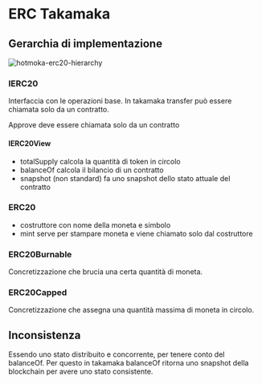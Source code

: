 # ERC Takamaka

## Gerarchia di implementazione

![hotmoka-erc20-hierarchy](/home/filippofantinato/Desktop/Stage/Blockchain/ERC/images/hotmoka-erc20-hierarchy.png)

### IERC20

Interfaccia con le operazioni base. In takamaka transfer può essere chiamata solo da un contratto.

Approve deve essere chiamata solo da un contratto

#### IERC20View

* totalSupply calcola la quantità di token in circolo
* balanceOf calcola il bilancio di un contratto
* snapshot (non standard) fa uno snapshot dello stato attuale del contratto

### ERC20

* costruttore con nome della moneta e simbolo
* mint serve per stampare moneta e viene chiamato solo dal costruttore

### ERC20Burnable

Concretizzazione che brucia una certa quantità di moneta.

### ERC20Capped

Concretizzazione che assegna una quantità massima di moneta in circolo.

## Inconsistenza

Essendo uno stato distribuito e concorrente, per tenere conto del balanceOf. Per questo in takamaka balanceOf ritorna uno snapshot della blockchain per avere uno stato consistente.